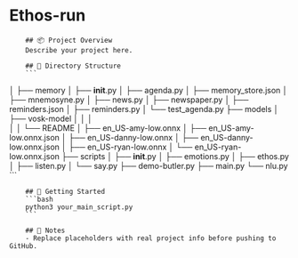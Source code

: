 # Ethos-run

        ## 📦 Project Overview
        Describe your project here.

        ## 📁 Directory Structure
        ```
│   ├── memory
│   ├── __init__.py
│   ├── agenda.py
│   ├── memory_store.json
│   ├── mnemosyne.py
│   ├── news.py
│   ├── newspaper.py
│   ├── reminders.json
│   ├── reminders.py
│   └── test_agenda.py
├── models
│   ├── vosk-model
│   │   │   
│   │   └── README
│   ├── en_US-amy-low.onnx
│   ├── en_US-amy-low.onnx.json
│   ├── en_US-danny-low.onnx
│   ├── en_US-danny-low.onnx.json
│   ├── en_US-ryan-low.onnx
│   └── en_US-ryan-low.onnx.json
├── scripts
│   ├── __init__.py
│   ├── emotions.py
│   ├── ethos.py
│   ├── listen.py
│   └── say.py
├── demo-butler.py
├── main.py
└── nlu.py
        ```

        ## 🚀 Getting Started
        ```bash
        python3 your_main_script.py
        ```

        ## 📌 Notes
        - Replace placeholders with real project info before pushing to GitHub.
